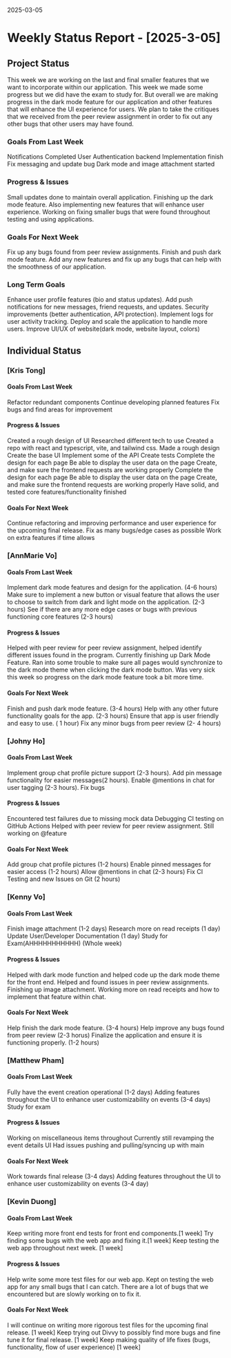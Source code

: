 2025-03-05
# Weekly Status Report - [2025-3-05]
## Project Status
This week we are working on the last and final smaller features that we want to incorporate within our application. This week we made some progress but we did have the exam to study for. But overall we are making progress in the dark mode feature for our application and other features that will enhance the UI experience for users. We plan to take the critiques that we received from the peer review assignment in order to fix out any other bugs that other users may have found.   

### Goals From Last Week
Notifications Completed
User Authentication backend Implementation finish
Fix messaging and update bug
Dark mode and image attachment started

### Progress & Issues
Small updates done to maintain overall application.
Finishing up the dark mode feature.
Also implementing new features that will enhance user experience.
Working on fixing smaller bugs that were found throughout testing and using applications.

### Goals For Next Week
Fix up any bugs found from peer review assignments.
Finish and push dark mode feature.
Add any new features and fix up any bugs that can help with the smoothness of our application.

### Long Term Goals
Enhance user profile features (bio and status updates).
Add push notifications for new messages, friend requests, and updates.
Security improvements (better authentication, API protection).
Implement logs for user activity tracking.
Deploy and scale the application to handle more users.
Improve UI/UX of website(dark mode, website layout, colors)

## Individual Status
### [Kris Tong]
#### Goals From Last Week
Refactor redundant components
Continue developing planned features
Fix bugs and find areas for improvement

#### Progress & Issues
Created a rough design of UI
Researched different tech to use
Created a repo with react and typescript, vite, and tailwind css.
Made a rough design     
Create the base UI
Implement some of the API
Create tests
Complete the design for each page
Be able to display the user data on the page
Create, and make sure the frontend requests are working properly
Complete the design for each page
Be able to display the user data on the page
Create, and make sure the frontend requests are working properly
Have solid, and tested core features/functionality finished

#### Goals For Next Week
Continue refactoring and improving performance and user experience for the upcoming final release.
Fix as many bugs/edge cases as possible
Work on extra features if time allows


### [AnnMarie Vo]
#### Goals From Last Week
Implement dark mode features and design for the application. (4-6 hours)
Make sure to implement a new button or visual feature that allows the user to choose to switch from dark and light mode on the application. (2-3 hours)
See if there are any more edge cases or bugs with previous functioning core features (2-3 hours)

#### Progress & Issues
Helped with peer review for peer review assignment, helped identify different issues found in the program.
Currently finishing up Dark Mode Feature.
Ran into some trouble to make sure all pages would synchronize to the dark mode theme when clicking the dark mode button.
Was very sick this week so progress on the dark mode feature took a bit more time.

#### Goals For Next Week
Finish and push dark mode feature. (3-4 hours)
Help with any other future functionality goals for the app. (2-3 hours)
Ensure that app is user friendly and easy to use. ( 1 hour)
Fix any minor bugs from peer review (2- 4 hours)

### [Johny Ho]
#### Goals From Last Week
Implement group chat profile picture support (2-3 hours).
Add pin message functionality for easier messages(2 hours).
Enable @mentions in chat for user tagging (2-3 hours).
Fix bugs

#### Progress & Issues
Encountered test failures due to missing mock data
Debugging CI testing on GitHub Actions
Helped with peer review for peer review assignment.
Still working on @feature

#### Goals For Next Week
Add group chat profile pictures (1-2 hours)
Enable pinned messages for easier access (1-2 hours)
Allow @mentions in chat (2-3 hours)
Fix CI Testing and new Issues on Git (2 hours)

### [Kenny Vo]
#### Goals From Last Week
Finish image attachment (1-2 days)
Research more on read receipts (1 day)
Update User/Developer Documentation (1 day)
Study for Exam(AHHHHHHHHHHH) (Whole week)

#### Progress & Issues
Helped with dark mode function and helped code up the dark mode theme for the front end. 
Helped and found issues in peer review assignments.
Finishing up image attachment.
Working more on read receipts and how to implement that feature within chat.

#### Goals For Next Week
Help finish the dark mode feature. (3-4 hours)
Help improve any bugs found from peer review (2-3 horus)
Finalize the application and ensure it is functioning properly. (1-2 hours)

### [Matthew Pham]
#### Goals From Last Week
Fully have the event creation operational (1-2 days)
Adding features throughout the UI to enhance user customizability on events (3-4 days)
Study for exam

#### Progress & Issues
Working on miscellaneous items throughout
Currently still revamping the event details UI
Had issues pushing and pulling/syncing up with main

#### Goals For Next Week
Work towards final release (3-4 days)
Adding features throughout the UI to enhance user customizability on events (3-4 day)

### [Kevin Duong]
#### Goals From Last Week
Keep writing more front end tests for front end components.[1 week]
Try finding some bugs with the web app and fixing it.[1 week]
Keep testing the web app throughout next week. [1 week]

#### Progress & Issues
Help write some more test files for our web app.
Kept on testing the web app for any small bugs that I can catch.
There are a lot of bugs that we encountered but are slowly working on to fix it.


#### Goals For Next Week
I will continue on writing more rigorous test files for the upcoming final release. [1 week]
Keep trying out Divvy to possibly find more bugs and fine tune it for final release. [1 week]
Keep making quality of life fixes (bugs, functionality, flow of user experience) [1 week]
